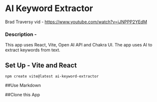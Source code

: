 # AI Keyword Extractor 

Brad Traversy vid - https://www.youtube.com/watch?v=jJNPPP2YEdM

### Description - 
This app uses React, Vite, Open AI API and Chakra UI. The app uses AI to extract keywords from text.

## Set Up - Vite and React
```
npm create vite@latest ai-keyword-extractor
```


##Use Markdown 


##Clone this App

